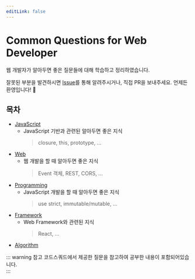 ```yaml
---
editLink: false
---
```


# Common Questions for Web Developer

웹 개발자가 알아두면 좋은 질문들에 대해 학습하고 정리하였습니다.

잘못된 부분을 발견하시면 [Issue](https://github.com/2ssue/common_questions_for_Web_Developer/issues)를 통해 알려주시거나, 직접 PR을 보내주세요. 언제든 환영입니다! 🙌 

## 목차
- [JavaScript](/docs/Javascript/)
  - JavaScript 기반과 관련된 알아두면 좋은 지식
    > closure, this, prototype, ...
- [Web](/docs/Web/)
  - 웹 개발을 할 때 알아두면 좋은 지식
    > Event 객체, REST, CORS, ...
- [Programming](/docs/Programming/)
  - JavaScript 개발을 할 때 알아두면 좋은 지식
    > use strict, immutable/mutable, ...
- [Framework](/docs/Framework/)
  - Web Framework와 관련된 지식
    > React, ...
- [Algorithm](/docs/Algorithm/)

::: warning 참고
코드스쿼드에서 제공한 질문을 참고하여 공부한 내용이 포함되어있습니다.  
:::